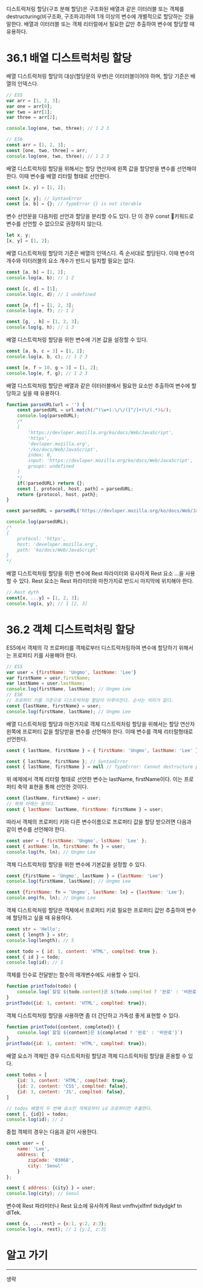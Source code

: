 디스트럭처링 할당(구조 분해 할당)은 구조화된 배열과 같은 이터러블 또는 객체를 destructuring(비구조화, 구조파괴)하여 1개 이상의 변수에 개별적으로 할당하는 것을 말한다.
배열과 이터러블 또는 객체 리터럴에서 필요한 값만 추출하여 변수에 할당할 때 유용하다.

# 36.1 배열 디스트럭처링 할당

배열 디스트럭처링 할당의 대상(할당문의 우변)은 이터러블이어야 하며, 할당 기준은 배열의 인덱스다.

```js
// ES5
var arr = [1, 2, 3];
var one = arr[0];
var two = arr[1];
var three = arr[2];

console.log(one, two, three); // 1 2 3
```

```js
// ES6
const arr = [1, 2, 3];
const [one, two, three] = arr;
console.log(one, two, three); // 1 2 3
```

배열 디스트럭처링 할당을 위해서는 할당 연산자에 왼쪽 값을 할당받을 변수를 선언해야 한다.
이때 변수를 배열 리터럴 형태로 선언한다.

```js
const [x, y] = [1, 2];

const [x, y]; // SyntaxError
const [a, b] = {}; // TypeError {} is not iterable
```

변수 선언문을 다음처럼 선언과 할당을 분리할 수도 있다.
단 이 경우 const 키워드로 변수를 선언할 수 없으므로 권장하지 않는다.

```js
let x, y;
[x, y] = [1, 2];
```

배열 디스트럭처링 할당의 기준은 배열의 인덱스다.
즉 순서대로 할당된다.
이때 변수의 개수와 이터러블의 요소 개수가 반드시 일치할 필요는 없다.

```js
const [a, b] = [1, 2];
console.log(a, b); // 1 2

const [c, d] = [1];
console.log(c, d); // 1 undefined

const [e, f] = [1, 2, 3];
console.log(e, f); // 1 2

const [g, , h] = [1, 2, 3];
console.log(g, h); // 1 3
```

배열 디스트럭처링 할당을 위한 변수에 기본 값을 설정할 수 있다.

```js
const [a, b, c = 3] = [1, 2];
console.log(a, b, c); // 1 2 3

const [e, f = 10, g = 3] = [1, 2];
console.log(e, f, g); // 1 2 3
```

배열 디스트럭처링 할당은 배열과 같은 이터러블에서 필요한 요소만 추출하여 변수에 할당하고 싶을 때 유용하다.

```js
function parseURL(url = '') {
	const parsedURL = url.match(/^(\w+):\/\/([^/]+)\/(.*)&/);
	console.log(parsedURL);
	/*
	[
		'https://devloper.mozilla.org/ko/docs/Web/JavaScript',
		'https',
		'devloper.mozilla.org',
		'/ko/docs/Web/JavaScript',
		index: 0,
		input: 'https://devloper.mozilla.org/ko/docs/Web/JavaScript',
		groups: undefined
	]
	*/
	if(!parsedURL) return {};
	const [, protocol, host, path] = parsedURL;
	return {protocol, host, path};
}

const parsedURL = parseURL('https://devloper.mozilla.org/ko/docs/Web/JavaScript')

console.log(parsedURL);
/*
{
	protocol: 'https',
	host: 'developer.mozilla.org',
	path: 'ko/docs/Web/JavaScript'
}
*/
```

배열 디스트럭처링 할당을 위한 변수에 Rest 파라미터와 유사하게 Rest 요소 ...을 사용할 수 있다.
Rest 요소는 Rest 파라미터와 마찬가지로 반드시 마지막에 위치해야 한다.

```js
// Rest dyth
const[x, ...y] = [1, 2, 3];
console.log(x, y); // 1 [2, 3]
```

# 36.2 객체 디스트럭처링 할당

ES5에서 객체의 각 프로퍼티를 객체로부터 디스트럭처링하여 변수에 할당하기 위해서는 프로퍼티 키를 사용해야 한다.

```js
// ES5
var user = {firstName: 'Ungmo', lastName: 'Lee'}
var firstName = uesr.firstName;
var lastName = user.lastName;
console.log(firstName, lastName); // Ungmo Lee
// ES6
// 프로퍼티 키를 기준으로 디스트럭처링 할당이 이루어진다. 순서는 의미가 없다.
const {lastName, firstName} = user;
console.log(firstName, lastName); // Ungmo Lee
```

배열 디스트럭처링 할당과 마찬가지로 객체 디스트럭처링 할당을 위해서는 할당 연산자 왼쪽에 프로퍼티 값을 할당받을 변수를 선언해야 한다.
이때 변수를 객체 리터럴형태로 선언한다.

```js
const { lastName, firstName } = { firstName: 'Ungmo', lastName: 'Lee' };

const { lastName, firstName }; // SyntaxError
const { lastName, firstName } = null // TypeError: Cannot destructure property 'lastName' of 'null' as it is null.
```

위 예제에서 객체 리터럴 형태로 선언한 변수는 lastName, firstName이다.
이는 프로퍼티 축약 표현을 통해 선언한 것이다.

```js
const {lastName, firstName} = user;
// 위와 아래는 동치다.
const { lastName: lastName, firstName: firstName } = user;
```

따라서 객체의 프로퍼티 키와 다른 변수이름으로 프로퍼티 값을 할당 받으려면 다음과 같이 변수를 선언해야 한다.

```js
const user = { firstName: 'Ungmo', lstName: 'Lee' };
const { astName: ln, firstName: fn } = user;
console.log(fn, ln); // Ungmo Lee
```

객체 디스트럭처링 할당을 위한 변수에 기본값을 설정할 수 있다.

```js
const {firstName = 'Ungmo', lastName } = {lastName: 'Lee'}
console.log(firstName, lastName); // Ungmo Lee

const {firstName: fn = 'Ungmo', lastName: ln} = {lastName: 'Lee'};
console.ong(fn, ln); // Ungmo Lee
```

객체 디스트럭처링 할당은 객체에서 프로퍼티 키로 필요한 프로퍼티 값만 추출하여 변수에 할당하고 싶을 때 유용하다.

```js
const str = 'Hello';
const { length } = str;
console.log(length); // 5

const todo = { id: 1, content: 'HTML', complted: true };
const { id } = todo;
console.log(id); // 1
```

객체를 인수로 전달받는 함수의 매개변수에도 사용할 수 있다.

```js
function printTodo(todo) {
	console.log(`할일 ${todo.content}은 ${todo.complted ? '완료' : '비완료'}`)
}
printTodo({id: 1, content: 'HTML', complted: true});
```

객체 디스트럭처링 할당을 사용하면 좀 더 간단하고 가독성 좋게 표현할 수 있다.

```js
function printTodo({content, completed}) {
	console.log(`할일 ${content}은 ${completed ? '완료' : '비완료'}`)
}
printTodo({id: 1, content: 'HTML', complted: true});
```

배열 요소가 객체인 경우 디스트럭처링 할당과 객체 디스트럭처링 할당을 혼용할 수 있다.

```js
const todos = [
	{id: 1, content: 'HTML', complted: true},
	{id: 2, content: 'CSS', complted: false},
	{id: 3, content: 'JS', complted: false},
]

// todos 배열의 두 번째 요소인 객체로부터 id 프로퍼티만 추출한다.
const [, {id}] = todos;
console.log(id); // 2
```

중첩 객체의 경우는 다음과 같이 사용한다.

```js
const user = {
	name: 'Lee',
	address: {
		zipCode: '03068',
		city: 'Seoul'
	}
};

const { address: {city} } = user;
console.log(city); // Seoul
```

변수에 Rest 파라미터나 Rest 요소에 유사하게 Rest vmfhvjxlfmf tkdydgkf tn dlTek.

```js
const {x, ...rest} = {x:1, y:2, z:3};
console.log(x, rest); // 1 {y:2, z:3}
```

# 알고 가기
---
생략
